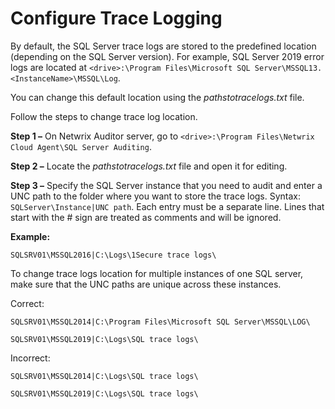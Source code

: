 # Configure Trace Logging

By default, the SQL Server trace logs are stored to the predefined location (depending on the SQL Server version).
For example, SQL Server 2019 error logs are located at ```<drive>:\Program Files\Microsoft SQL Server\MSSQL13.<InstanceName>\MSSQL\Log```.

You can change this default location using the _pathstotracelogs.txt_ file.

Follow the steps to change trace log location.

__Step 1 –__ On Netwrix Auditor server, go to ```<drive>:\Program Files\Netwrix Cloud Agent\SQL Server Auditing```.

__Step 2 –__ Locate the _pathstotracelogs.txt_ file and open it for editing.

__Step 3 –__ Specify the SQL Server instance that you need to audit and enter a UNC path to the folder where you want to store the trace logs. Syntax: ```SQLServer\Instance|UNC path```. Each entry must be a separate line. Lines that start with the # sign are treated as comments and will be ignored.

__Example:__

```SQLSRV01\MSSQL2016|C:\Logs\1Secure trace logs\```

To change trace logs location for multiple instances of one SQL server, make sure that the UNC paths are unique across these instances.

Correct:

```SQLSRV01\MSSQL2014|C:\Program Files\Microsoft SQL Server\MSSQL\LOG\```

```SQLSRV01\MSSQL2019|C:\Logs\SQL trace logs\```

Incorrect:

```SQLSRV01\MSSQL2014|C:\Logs\SQL trace logs\```

```SQLSRV01\MSSQL2019|C:\Logs\SQL trace logs\```
